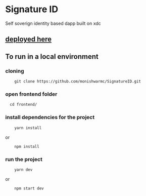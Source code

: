 # Signature ID 
Self soverign identity based dapp built on xdc 
## [deployed here](https://signature-id.vercel.app/)




## To run in a local environment

### cloning
```
    git clone https://github.com/monishwarmc/SignatureID.git
```

### open frontend folder
```
  cd frontend/
```

###  install dependencies for the project
```
    yarn install
```
 or

```
    npm install
```


### run the project
```
    yarn dev
```

 or

```
    npm start dev
```
